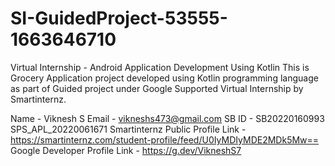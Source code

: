# SI-GuidedProject-53555-1663646710
Virtual Internship - Android Application Development Using Kotlin
This is Grocery Application project developed using Kotlin programming language as part of Guided project under Google Supported Virtual Internship by Smartinternz.

Name - Viknesh S
Email - vikneshs473@gmail.com
SB ID - SB20220160993
SPS_APL_20220061671
Smartinternz Public Profile Link - https://smartinternz.com/student-profile/feed/U0IyMDIyMDE2MDk5Mw==
Google Developer Profile Link - https://g.dev/VikneshS7
